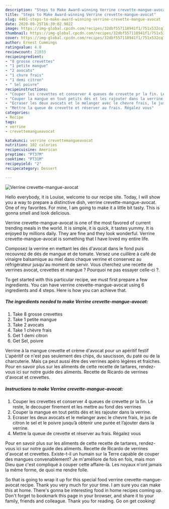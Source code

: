 ```yaml
---
description: "Steps to Make Award-winning Verrine crevette-mangue-avocat"
title: "Steps to Make Award-winning Verrine crevette-mangue-avocat"
slug: 4401-steps-to-make-award-winning-verrine-crevette-mangue-avocat
date: 2020-09-25T16:39:02.902Z
image: https://img-global.cpcdn.com/recipes/32dbf557118941f1/751x532cq70/verrine-crevette-mangue-avocat-photo-principale-de-la-recette.jpg
thumbnail: https://img-global.cpcdn.com/recipes/32dbf557118941f1/751x532cq70/verrine-crevette-mangue-avocat-photo-principale-de-la-recette.jpg
cover: https://img-global.cpcdn.com/recipes/32dbf557118941f1/751x532cq70/verrine-crevette-mangue-avocat-photo-principale-de-la-recette.jpg
author: Ernest Cummings
ratingvalue: 4.8
reviewcount: 21033
recipeingredient:
- "8 grosse crevettes"
- "1 petite mangue"
- "2 avocats"
- "1 chvre frais"
- "1 demi citron"
- " Sel poivre"
recipeinstructions:
- "Couper les crevettes et conserver 4 queues de crevette pr la fin. Le reste, le decouper finement et les mettre au fond des verrines"
- "Couper la mangue en tout petits dés et les rajouter dans la verrine."
- "Ecraser les deux avocats et le melanger avec le chevre frais, le jus de citron le sel et le poivre jusqu’à obtenir une purée et l’ajouter dans la verrine."
- "Mettre la queue de crevette et réserver au frais. Régalez vous"
categories:
- Recipe
tags:
- verrine
- crevettemangueavocat

katakunci: verrine crevettemangueavocat 
nutrition: 102 calories
recipecuisine: American
preptime: "PT37M"
cooktime: "PT31M"
recipeyield: "2"
recipecategory: Dessert

---
```



![Verrine crevette-mangue-avocat](https://img-global.cpcdn.com/recipes/32dbf557118941f1/751x532cq70/verrine-crevette-mangue-avocat-photo-principale-de-la-recette.jpg)

Hello everybody, it is Louise, welcome to our recipe site. Today, I will show you a way to prepare a distinctive dish, verrine crevette-mangue-avocat. One of my favorites. For mine, I am going to make it a little bit tasty. This is gonna smell and look delicious.

Verrine crevette-mangue-avocat is one of the most favored of current trending meals in the world. It is simple, it is quick, it tastes yummy. It is enjoyed by millions daily. They are fine and they look wonderful. Verrine crevette-mangue-avocat is something that I have loved my entire life.

Composez la verrine en mettant les dés d&#39;avocat dans le fond puis recouvrez de dés de mangue et de tomate. Versez une cuillère à café de vinaigre balsamique au miel dans chaque verrine et conservez au réfrigérateur jusqu&#39;au moment de servir. Vous cherchez une recette de verrines avocat, crevettes et mangue ? Pourquoi ne pas essayer celle-ci ?.


To get started with this particular recipe, we must first prepare a few ingredients. You can have verrine crevette-mangue-avocat using 6 ingredients and 4 steps. Here is how you can achieve that.

<!--inarticleads1-->

##### The ingredients needed to make Verrine crevette-mangue-avocat:

1. Take 8 grosse crevettes
1. Take 1 petite mangue
1. Take 2 avocats
1. Take 1 chèvre frais
1. Get 1 demi citron
1. Get  Sel, poivre


Verrine à la mangue crevette et crème d&#39;avocat pour un apéritif festif L&#39;apéritif ce n&#39;est pas seulement des chips, du saucisson, du paté ou de la charcuterie. Mais ça peut aussi être des verrines apéro légères et fraiches. Pour en savoir plus sur les aliments de cette recette de tartares, rendez-vous ici sur notre guide des aliments. Recette de Ricardo de verrines d&#39;avocat et crevettes. 

<!--inarticleads2-->

##### Instructions to make Verrine crevette-mangue-avocat:

1. Couper les crevettes et conserver 4 queues de crevette pr la fin. Le reste, le decouper finement et les mettre au fond des verrines
1. Couper la mangue en tout petits dés et les rajouter dans la verrine.
1. Ecraser les deux avocats et le melanger avec le chevre frais, le jus de citron le sel et le poivre jusqu’à obtenir une purée et l’ajouter dans la verrine.
1. Mettre la queue de crevette et réserver au frais. Régalez vous


Pour en savoir plus sur les aliments de cette recette de tartares, rendez-vous ici sur notre guide des aliments. Recette de Ricardo de verrines d&#39;avocat et crevettes. Existe-t-il un humain sur la Terre capable de couper des mangues convenablement? Je m&#39;améliore de fois en fois, mais mon Dieu que c&#39;est compliqué à couper cette affaire-là. Les noyaux n&#39;ont jamais la même forme, de quoi me rendre folle. 

So that is going to wrap it up for this special food verrine crevette-mangue-avocat recipe. Thank you very much for your time. I am sure you can make this at home. There's gonna be interesting food in home recipes coming up. Don't forget to bookmark this page in your browser, and share it to your family, friends and colleague. Thank you for reading. Go on get cooking!
